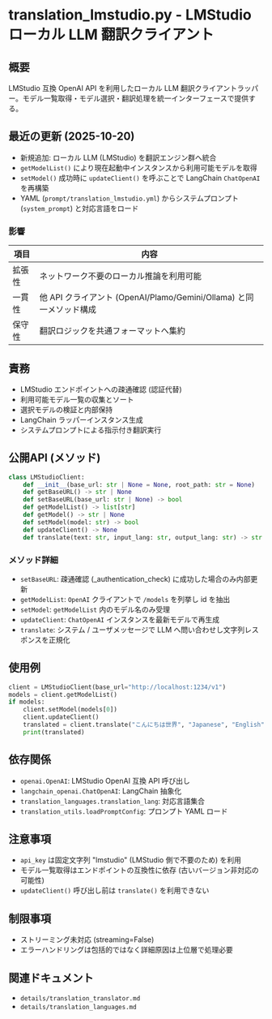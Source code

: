 # translation_lmstudio.py - LMStudio ローカル LLM 翻訳クライアント

## 概要

LMStudio 互換 OpenAI API を利用したローカル LLM 翻訳クライアントラッパー。モデル一覧取得・モデル選択・翻訳処理を統一インターフェースで提供する。

## 最近の更新 (2025-10-20)

- 新規追加: ローカル LLM (LMStudio) を翻訳エンジン群へ統合
- `getModelList()` により現在起動中インスタンスから利用可能モデルを取得
- `setModel()` 成功時に `updateClient()` を呼ぶことで LangChain `ChatOpenAI` を再構築
- YAML (`prompt/translation_lmstudio.yml`) からシステムプロンプト (`system_prompt`) と対応言語をロード

### 影響

| 項目 | 内容 |
|------|------|
| 拡張性 | ネットワーク不要のローカル推論を利用可能 |
| 一貫性 | 他 API クライアント (OpenAI/Plamo/Gemini/Ollama) と同一メソッド構成 |
| 保守性 | 翻訳ロジックを共通フォーマットへ集約 |

## 責務

- LMStudio エンドポイントへの疎通確認 (認証代替)
- 利用可能モデル一覧の収集とソート
- 選択モデルの検証と内部保持
- LangChain ラッパーインスタンス生成
- システムプロンプトによる指示付き翻訳実行

## 公開API (メソッド)

```python
class LMStudioClient:
    def __init__(base_url: str | None = None, root_path: str = None)
    def getBaseURL() -> str | None
    def setBaseURL(base_url: str | None) -> bool
    def getModelList() -> list[str]
    def getModel() -> str | None
    def setModel(model: str) -> bool
    def updateClient() -> None
    def translate(text: str, input_lang: str, output_lang: str) -> str
```

### メソッド詳細

- `setBaseURL`: 疎通確認 (_authentication_check) に成功した場合のみ内部更新
- `getModelList`: `OpenAI` クライアントで `/models` を列挙し id を抽出
- `setModel`: `getModelList` 内のモデル名のみ受理
- `updateClient`: `ChatOpenAI` インスタンスを最新モデルで再生成
- `translate`: システム / ユーザメッセージで LLM へ問い合わせし文字列レスポンスを正規化

## 使用例

```python
client = LMStudioClient(base_url="http://localhost:1234/v1")
models = client.getModelList()
if models:
    client.setModel(models[0])
    client.updateClient()
    translated = client.translate("こんにちは世界", "Japanese", "English")
    print(translated)
```

## 依存関係

- `openai.OpenAI`: LMStudio OpenAI 互換 API 呼び出し
- `langchain_openai.ChatOpenAI`: LangChain 抽象化
- `translation_languages.translation_lang`: 対応言語集合
- `translation_utils.loadPromptConfig`: プロンプト YAML ロード

## 注意事項

- `api_key` は固定文字列 "lmstudio" (LMStudio 側で不要のため) を利用
- モデル一覧取得はエンドポイントの互換性に依存 (古いバージョン非対応の可能性)
- `updateClient()` 呼び出し前は `translate()` を利用できない

## 制限事項

- ストリーミング未対応 (streaming=False)
- エラーハンドリングは包括的ではなく詳細原因は上位層で処理必要

## 関連ドキュメント

- `details/translation_translator.md`
- `details/translation_languages.md`

